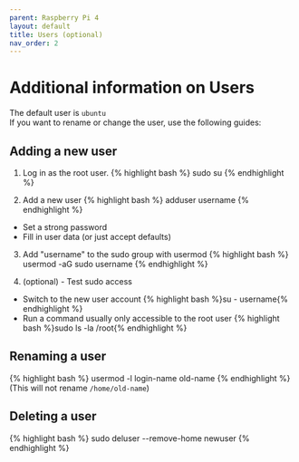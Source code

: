 ```yaml
---
parent: Raspberry Pi 4
layout: default
title: Users (optional)
nav_order: 2
---
```


# Additional information on Users
The default user is `ubuntu`  
If you want to rename or change the user, use the following guides:

## Adding a new user
1. Log in as the root user.
{% highlight bash %}
sudo su
{% endhighlight %}

2. Add a new user
{% highlight bash %}
adduser username
{% endhighlight %}
- Set a strong password
- Fill in user data (or just accept defaults)

3. Add "username" to the sudo group with usermod
{% highlight bash %}
usermod -aG sudo username
{% endhighlight %}

4. (optional) - Test sudo access
- Switch to the new user account
  {% highlight bash %}su - username{% endhighlight %}
- Run a command usually only accessible to the root user
  {% highlight bash %}sudo ls -la /root{% endhighlight %}

## Renaming a user
{% highlight bash %}
usermod -l login-name old-name
{% endhighlight %}
(This will not rename `/home/old-name`)

## Deleting a user
{% highlight bash %}
sudo deluser --remove-home newuser
{% endhighlight %}
